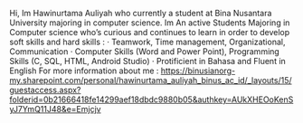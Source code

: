 Hi, Im Hawinurtama Auliyah who currently a student at Bina Nusantara University majoring in computer science. 
Im An active Students Majoring in Computer science who’s curious and continues to learn in order to develop soft skills and hard skills :
· Teamwork, Time management, Organizational, Communication
· Computer Skills (Word and Power Point), Programming Skills (C, SQL, HTML, Android Studio)
· Protificient in Bahasa and Fluent in English
For more information about me : 
https://binusianorg-my.sharepoint.com/personal/hawinurtama_auliyah_binus_ac_id/_layouts/15/guestaccess.aspx?folderid=0b21666418fe14299aef18dbdc9880b05&authkey=AUkXHEOoKenSyJ7YmQ11J48&e=Emjcjv
